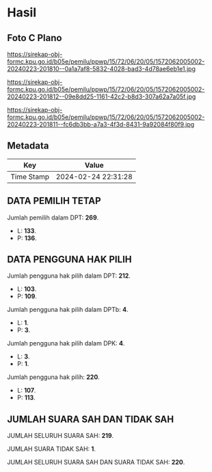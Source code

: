 # Hasil

## Foto C Plano

https://sirekap-obj-formc.kpu.go.id/b05e/pemilu/ppwp/15/72/06/20/05/1572062005002-20240223-201810--0a1a7af8-5832-4028-bad3-4d78ae6eb1e1.jpg

https://sirekap-obj-formc.kpu.go.id/b05e/pemilu/ppwp/15/72/06/20/05/1572062005002-20240223-201812--09e8dd25-1161-42c2-b8d3-307a62a7a05f.jpg

https://sirekap-obj-formc.kpu.go.id/b05e/pemilu/ppwp/15/72/06/20/05/1572062005002-20240223-201811--fc6db3bb-a7a3-4f3d-8431-9a92084f80f9.jpg


## Metadata

| Key        | Value               |
| ---------- | ------------------- |
| Time Stamp | 2024-02-24 22:31:28 |


## DATA PEMILIH TETAP

Jumlah pemilih dalam DPT: **269**.
 * L: **133**.
 * P: **136**.

## DATA PENGGUNA HAK PILIH

Jumlah pengguna hak pilih dalam DPT: **212**.
 * L: **103**.
 * P: **109**.

Jumlah pengguna hak pilih dalam DPTb: **4**.
 * L: **1**.
 * P: **3**.

Jumlah pengguna hak pilih dalam DPK: **4**.
 * L: **3**.
 * P: **1**.

Jumlah pengguna hak pilih: **220**.
 * L: **107**.
 * P: **113**.

## JUMLAH SUARA SAH DAN TIDAK SAH

JUMLAH SELURUH SUARA SAH: **219**.

JUMLAH SUARA TIDAK SAH: **1**.

JUMLAH SELURUH SUARA SAH DAN SUARA TIDAK SAH: **220**.


